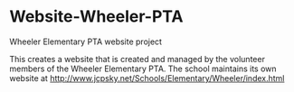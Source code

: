 # Website-Wheeler-PTA
Wheeler Elementary PTA website project

This creates a website that is created and managed by the volunteer members of the Wheeler Elementary PTA.
The school maintains its own website at http://www.jcpsky.net/Schools/Elementary/Wheeler/index.html
